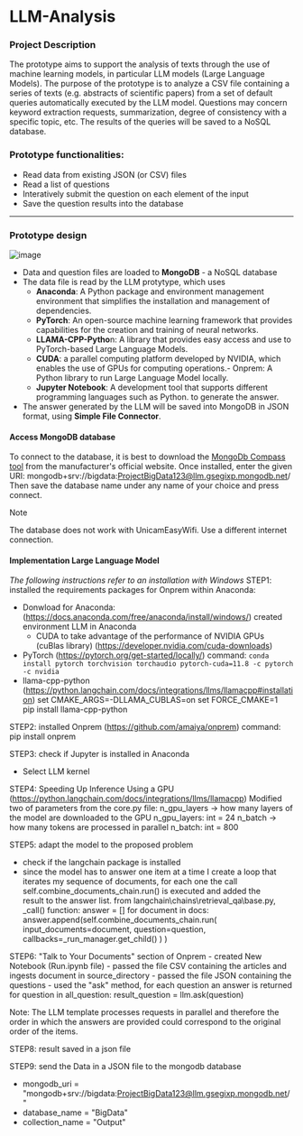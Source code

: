 # LLM-Analysis
### Project Description
The prototype aims to support the analysis of texts through the use of machine learning models, in particular LLM models (Large Language Models).
The purpose of the prototype is to analyze a CSV file containing a series of texts (e.g. abstracts of scientific papers) from a set of default queries automatically executed by the LLM model. Questions may concern keyword extraction requests, summarization, degree of consistency with a specific topic, etc. The results of the queries will be saved to a NoSQL database.
### Prototype functionalities:
- Read data from existing JSON (or CSV) files
- Read a list of questions
- Interatively submit the question on each element of the input
- Save the question results into the database
---
### Prototype design
![image](https://github.com/Doan314/LLM-Analysis/assets/160939362/d1b18d4a-e56f-4dff-bd4a-c246a4deb08c)
- Data and question files are loaded to **MongoDB** - a NoSQL database
- The data file is read by the LLM protytype, which uses
  - **Anaconda**: A Python package and environment management environment that simplifies the installation and management of dependencies.
  - **PyTorch**: An open-source machine learning framework that provides capabilities for the creation and training of neural networks.
  - **LLAMA-CPP-Pytho**n: A library that provides easy access and use to PyTorch-based Large Language Models.
  - **CUDA**: a parallel computing platform developed by NVIDIA, which enables the use of GPUs for computing operations.- Onprem: A Python library to run Large Language Model locally.
  - **Jupyter Notebook**: A development tool that supports different programming languages such as Python.
 to generate the answer.
- The answer generated by the LLM will be saved into MongoDB in JSON format, using **Simple File Connector**.
#### Access MongoDB database
To connect to the database, it is best to download the [MongoDb Compass tool](https://www.mongodb.com/products/tools/compass) from the manufacturer's official website. Once installed, enter the given URI:
mongodb+srv://bigdata:ProjectBigData123@llm.gsegixp.mongodb.net/
Then save the database name under any name of your choice and press connect.
> [!NOTE]  
> The database does not work with UnicamEasyWifi. Use a different internet connection.
#### Implementation Large Language Model
*The following instructions refer to an installation with Windows*
STEP1: installed the requirements packages for Onprem within Anaconda:
- Donwload for Anaconda: (https://docs.anaconda.com/free/anaconda/install/windows/)
  created environment LLM in Anaconda
  - CUDA to take advantage of the performance of NVIDIA GPUs (cuBlas library)
    (https://developer.nvidia.com/cuda-downloads)
- PyTorch  (https://pytorch.org/get-started/locally/)
    command: `conda install pytorch torchvision torchaudio pytorch-cuda=11.8 -c pytorch -c nvidia`
- llama-cpp-python (https://python.langchain.com/docs/integrations/llms/llamacpp#installation)
  set CMAKE_ARGS=-DLLAMA_CUBLAS=on
  set FORCE_CMAKE=1  
  pip install llama-cpp-python

STEP2: installed Onprem (https://github.com/amaiya/onprem)
  command: pip install onprem

STEP3: check if Jupyter is installed in Anaconda
- Select LLM kernel

STEP4: Speeding Up Inference Using a GPU (https://python.langchain.com/docs/integrations/llms/llamacpp)
  Modified two of parameters from the core.py file:
  n_gpu_layers → how many layers of the model are downloaded to the GPU
 n_gpu_layers: int = 24
  n_batch → how many tokens are processed in parallel
 n_batch: int = 800

STEP5: adapt the model to the proposed problem
  - check if the langchain package is installed
  - since the model has to answer one item at a time I create a loop that iterates my sequence of
    documents, for each one the call self.combine_documents_chain.run() is executed and added the  
    result to the answer list.
    from langchain\chains\retrieval_qa\base.py, _call() function:
    answer = []
        for document in docs:
            answer.append(self.combine_documents_chain.run(
                input_documents=document, question=question, callbacks=_run_manager.get_child()
            )
            )

STEP6: "Talk to Your Documents" section of Onprem
    - created New Notebook (Run.ipynb file)
    - passed the file CSV containing the articles and ingests document in source_directory
    - passed the file JSON containing the questions
    - used the "ask" method, for each question an answer is returned
   for question in all_question:
      result_question = llm.ask(question)

Note: The LLM template processes requests in parallel and therefore the order in which the answers are provided could correspond to the original order of the items.

STEP8: result saved in a json file

STEP9: send the Data in a JSON file to the mongodb database
  - mongodb_uri = "mongodb+srv://bigdata:ProjectBigData123@llm.gsegixp.mongodb.net/"  
  - database_name = "BigData"
  - collection_name = "Output"

